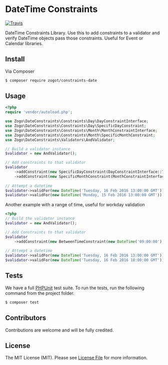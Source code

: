 # DateTime Constraints
[![Travis](https://img.shields.io/travis/clearvox/constraints-date-php.svg?style=flat-square)]()

DateTime Constraints Library. Use this to add constraints to a validator and verify DateTime objects pass those constraints. Useful for Event or Calendar libraries.

## Install
Via Composer 
```bash
$ composer require zogot/constraints-date
```

## Usage

```php
<?php
require 'vendor/autoload.php';

use Zogo\DateConstraints\Constraints\Day\DayConstraintInterface;
use Zogo\DateConstraints\Constraints\Day\SpecificDayConstraint;
use Zogo\DateConstraints\Constraints\Month\MonthConstraintInterface;
use Zogo\DateConstraints\Constraints\Month\SpecificMonthConstraint;
use Zogo\DateConstraints\Validators\AndValidator;

// Build a validator instance
$validator = new AndValidator();

// Add constraints to that validator
$validator
    ->addConstraint(new SpecificDayConstraint(DayConstraintInterface::TUESDAY))
    ->addConstraint(new SpecificMonthConstraint(MonthConstraintInterface::FEBRUARY))
    
// Attempt a datetime
$validator->validFor(new DateTime('Tuesday, 16 Feb 2016 13:00:00 GMT')) // true
$validator->validFor(new DateTime('Monday, 15 Feb 2016 13:00:00 GMT')) // false

```

Another example with a range of time, useful for workday validation

```php
<?php
// Build the validator instance
$validator = new AndValidator();

// Add Constraints to that validator
$validator
    ->addConstraint(new BetweenTimeConstraint(new DateTime('09:00:00'), new DateTime('17:00:00'))
    
// Attempt a datetime
$validator->validFor(new DateTime('Tuesday, 16 Feb 2016 13:00:00 GMT')) // true
$validator->validFor(new DateTime('Tuesday, 16 Feb 2016 18:00:00 GMT')) // false
```

## Tests

We have a full [PHPUnit](https://phpunit.de) test suite. To run the tests, run the following command from the project folder.
```bash
$ composer test
```

## Contributors

Contributions are welcome and will be fully credited.

## License

The MIT License (MIT). Please see [License File](LICENSE) for more information.
